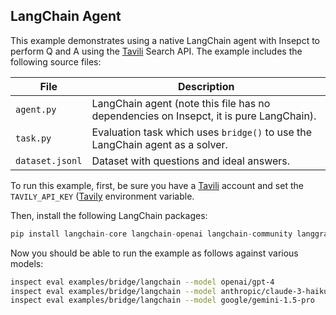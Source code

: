 ## LangChain Agent

This example demonstrates using a native LangChain agent with Insepct to perform Q and A using the [Tavili](https://tavily.com/) Search API. The example includes the following source files:

| File            | Description                                                                            |
|------------------|------------------------------------------------------|
| `agent.py`      | LangChain agent (note this file has no dependencies on Insepct, it is pure LangChain). |
| `task.py`       | Evaluation task which uses `bridge()` to use the LangChain agent as a solver.          |
| `dataset.jsonl` | Dataset with questions and ideal answers.                                              |

To run this example, first, be sure you have a [Tavili](https://tavily.com/) account and set the `TAVILY_API_KEY` ([Tavily](https://tavily.com/) environment variable.

Then, install the following LangChain packages:

``` python
pip install langchain-core langchain-openai langchain-community langgraph
```

Now you should be able to run the example as follows against various models:

``` bash
inspect eval examples/bridge/langchain --model openai/gpt-4 
inspect eval examples/bridge/langchain --model anthropic/claude-3-haiku-20240307
inspect eval examples/bridge/langchain --model google/gemini-1.5-pro
```
